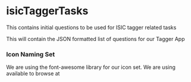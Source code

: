 # isicTaggerTasks
This contains initial questions to be used for ISIC tagger related tasks 


This will contain the JSON formatted list of questions for our Tagger App


### Icon Naming Set

We are using the font-awesome library for our icon set. We are using <version TBD> available to browse at <someURL>
